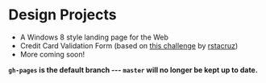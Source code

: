 Design Projects
==============

* A Windows 8 style landing page for the Web
* Credit Card Validation Form (based on [this challenge](https://github.com/rstacruz/frontend-exercises/tree/master/order-form) by [rstacruz](https://github.com/rstacruz))
* More coming soon!

**`gh-pages` is the default branch --- `master` will no longer be kept up to date.**
